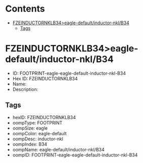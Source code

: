 



Contents
========

* [FZEINDUCTORNKLB34>eagle-default/inductor-nkl/B34](#fzeinductornklb34eagle-defaultinductor-nklb34)
	* [Tags](#tags)

# FZEINDUCTORNKLB34>eagle-default/inductor-nkl/B34

- ID: FOOTPRINT-eagle-eagle-default-inductor-nkl-B34
- Hex ID: FZEINDUCTORNKLB34
- Name: 
- Description: 

## Tags

- hexID: FZEINDUCTORNKLB34
- oompType: FOOTPRINT
- oompSize: eagle
- oompColor: eagle-default
- oompDesc: inductor-nkl
- oompIndex: B34
- oompName: eagle-default/inductor-nkl/B34
- oompID: FOOTPRINT-eagle-eagle-default-inductor-nkl-B34
